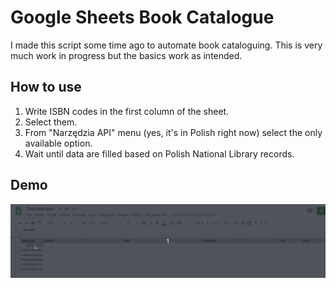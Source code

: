 # Google Sheets Book Catalogue

I made this script some time ago to automate book cataloguing. This is very much work in progress but the basics work as intended.

## How to use

1. Write ISBN codes in the first column of the sheet.
2. Select them.
3. From "Narzędzia API" menu (yes, it's in Polish right now) select the only available option.
4. Wait until data are filled based on Polish National Library records.

## Demo

![](demo/demo.gif)